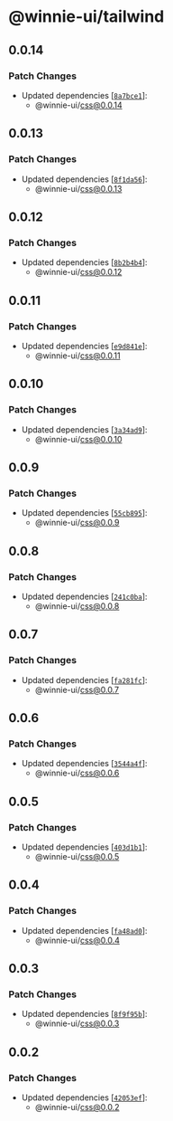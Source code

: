 # @winnie-ui/tailwind

## 0.0.14

### Patch Changes

- Updated dependencies [[`8a7bce1`](https://github.com/winnie-ui/winnie-ui/commit/8a7bce1785ef42cbec9efc168742767dd8d9798f)]:
  - @winnie-ui/css@0.0.14

## 0.0.13

### Patch Changes

- Updated dependencies [[`8f1da56`](https://github.com/winnie-ui/winnie-ui/commit/8f1da5633a1d82f0ac2c23b412071e58edba6c4f)]:
  - @winnie-ui/css@0.0.13

## 0.0.12

### Patch Changes

- Updated dependencies [[`8b2b4b4`](https://github.com/winnie-ui/winnie-ui/commit/8b2b4b42a772777c716bc141c575502654499621)]:
  - @winnie-ui/css@0.0.12

## 0.0.11

### Patch Changes

- Updated dependencies [[`e9d841e`](https://github.com/winnie-ui/winnie-ui/commit/e9d841ef168ae200e76eadbe3b63baab7ef31d35)]:
  - @winnie-ui/css@0.0.11

## 0.0.10

### Patch Changes

- Updated dependencies [[`3a34ad9`](https://github.com/winnie-ui/winnie-ui/commit/3a34ad9438b6af12726f36782cdc139890838279)]:
  - @winnie-ui/css@0.0.10

## 0.0.9

### Patch Changes

- Updated dependencies [[`55cb895`](https://github.com/winnie-ui/winnie-ui/commit/55cb89573ac3f9e73cb52596b91c748ad97672ab)]:
  - @winnie-ui/css@0.0.9

## 0.0.8

### Patch Changes

- Updated dependencies [[`241c0ba`](https://github.com/winnie-ui/winnie-ui/commit/241c0ba1d173f61906da989dd93383d460efbd53)]:
  - @winnie-ui/css@0.0.8

## 0.0.7

### Patch Changes

- Updated dependencies [[`fa281fc`](https://github.com/winnie-ui/winnie-ui/commit/fa281fc9d700c1caa55f6c5a35199297a85d3f45)]:
  - @winnie-ui/css@0.0.7

## 0.0.6

### Patch Changes

- Updated dependencies [[`3544a4f`](https://github.com/winnie-ui/winnie-ui/commit/3544a4f47dff3d827c4ceef3f75ae59159055226)]:
  - @winnie-ui/css@0.0.6

## 0.0.5

### Patch Changes

- Updated dependencies [[`403d1b1`](https://github.com/winnie-ui/winnie-ui/commit/403d1b14dbaf2f9d4f9052d647b21e0be431b43d)]:
  - @winnie-ui/css@0.0.5

## 0.0.4

### Patch Changes

- Updated dependencies [[`fa48ad0`](https://github.com/winnie-ui/winnie-ui/commit/fa48ad072d71729069d39ce94a7da4a731b37c2b)]:
  - @winnie-ui/css@0.0.4

## 0.0.3

### Patch Changes

- Updated dependencies [[`8f9f95b`](https://github.com/winnie-ui/winnie-ui/commit/8f9f95bab4e5ef49f5cad0285cea158a4b23cca0)]:
  - @winnie-ui/css@0.0.3

## 0.0.2

### Patch Changes

- Updated dependencies [[`42053ef`](https://github.com/winnie-ui/winnie-ui/commit/42053ef3b90128354d9ad2c36422d11f5e2967a9)]:
  - @winnie-ui/css@0.0.2
